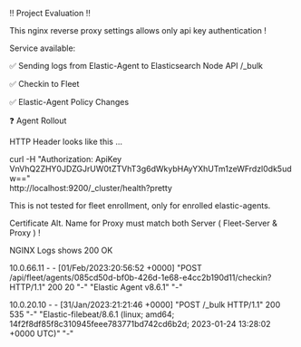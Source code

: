 :bangbang: Project Evaluation :bangbang:

This nginx reverse proxy settings allows only api key authentication !

Service available:

:white_check_mark: Sending logs from Elastic-Agent to Elasticsearch Node API /_bulk

:white_check_mark: Checkin to Fleet 

:white_check_mark: Elastic-Agent Policy Changes 

:question: Agent Rollout



HTTP Header looks like this ...

curl -H "Authorization: ApiKey VnVhQ2ZHY0JDZGJrUW0tZTVhT3g6dWkybHAyYXhUTm1zeWFrdzl0dk5udw==" \
http://localhost:9200/_cluster/health\?pretty 


This is not tested for fleet enrollment, only for enrolled elastic-agents.

Certificate Alt. Name for Proxy must match both Server ( Fleet-Server & Proxy ) !


NGINX Logs shows 200 OK

10.0.66.11 - - [01/Feb/2023:20:56:52 +0000] "POST /api/fleet/agents/085cd50d-bf0b-426d-1e68-e4cc2b190d11/checkin? HTTP/1.1" 200 20 "-" "Elastic Agent v8.6.1" "-"

10.0.20.10 - - [31/Jan/2023:21:21:46 +0000] "POST /_bulk HTTP/1.1" 200 535 "-" "Elastic-filebeat/8.6.1 (linux; amd64; 14f2f8df85f8c310945feee783771bd742cd6b2d; 2023-01-24 13:28:02 +0000 UTC)" "-"
